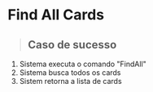 # Find All Cards

> ## Caso de sucesso
1. Sistema executa o comando "FindAll"
2. Sistema busca todos os cards
3. Sistem retorna a lista de cards

